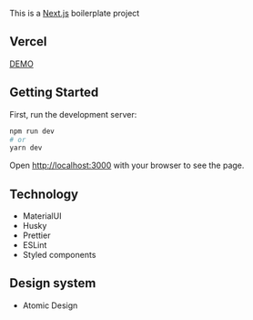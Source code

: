 This is a [Next.js](https://nextjs.org/) boilerplate project

## Vercel
[DEMO](https://nextjs-ecommerce-wine.vercel.app)
## Getting Started

First, run the development server:

```bash
npm run dev
# or
yarn dev
```

Open [http://localhost:3000](http://localhost:3000) with your browser to see the page.

## Technology

- MaterialUI
- Husky
- Prettier
- ESLint
- Styled components

## Design system

- Atomic Design
